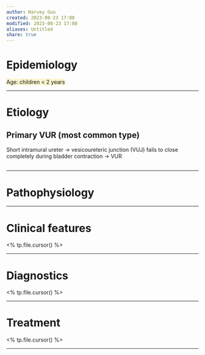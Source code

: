 ```yaml
---
author: Harvey Guo
created: 2023-08-23 17:08
modified: 2023-08-23 17:08
aliases: Untitled
share: true
---
```

# Epidemiology
<span style="background:rgba(240, 200, 0, 0.2)">Age: children &lt; 2 years</span>

---
# Etiology
## Primary VUR (most common type)
Short intramural ureter → vesicoureteric junction (VUJ) fails to close completely during bladder contraction → VUR
## 

---
# Pathophysiology


---
# Clinical features
<% tp.file.cursor() %>

---
# Diagnostics
<% tp.file.cursor() %>

---
# Treatment
<% tp.file.cursor() %>

---
